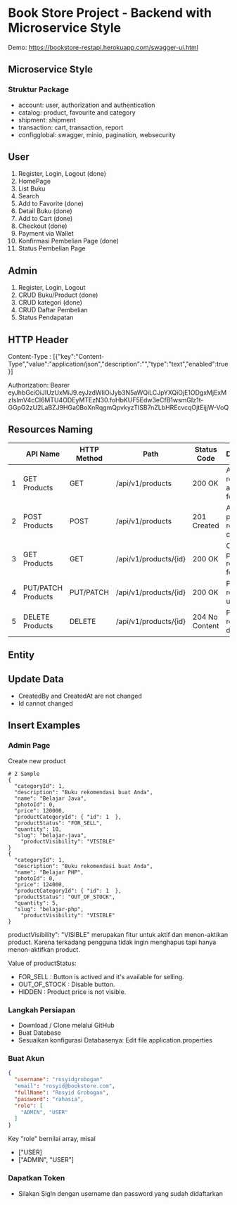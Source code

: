 # Book Store Project - Backend with Microservice Style

Demo:  https://bookstore-restapi.herokuapp.com/swagger-ui.html

## Microservice Style
### Struktur Package
- account: user, authorization and authentication
- catalog: product, favourite and category
- shipment: shipment
- transaction: cart, transaction, report
- configglobal: swagger, minio, pagination, websecurity

## User

1. Register, Login, Logout (done)
2. HomePage
3. List Buku
4. Search
5. Add to Favorite (done)
6. Detail Buku  (done)
7. Add to Cart (done)
8. Checkout (done)
9. Payment via Wallet
10. Konfirmasi Pembelian Page (done)
11. Status Pembelian Page

## Admin

1. Register, Login, Logout
2. CRUD Buku/Product (done) 
3. CRUD kategori (done)
4. CRUD Daftar Pembelian
5. Status Pendapatan


## HTTP Header
Content-Type : [{"key":"Content-Type","value":"application/json","description":"","type":"text","enabled":true}]

Authorization: Bearer eyJhbGciOiJIUzUxMiJ9.eyJzdWIiOiJyb3N5aWQiLCJpYXQiOjE1ODgxMjExMzIsImV4cCI6MTU4ODEyMTEzN30.foHbKUF5Edw3eCfB1wsmGIz1t-GGpG2zU2LaBZJ9HGa0BoXnRqgmQpvkyzTISB7nZLbHREcvcqOjtEijjW-VoQ

## Resources Naming
|      | API Name           | HTTP Method | Path                  | Status Code    | Desciption                        |
| ---- | ------------------ | ----------- | --------------------- | -------------- | --------------------------------- |
| 1    | GET Products       | GET         | /api/v1/products      | 200 OK         | All product resources are fetched |
| 2    | POST Products      | POST        | /api/v1/products      | 201 Created    | A new product resource is created |
| 3    | GET Products       | GET         | /api/v1/products/{id} | 200 OK         | One product resource is fetched   |
| 4    | PUT/PATCH Products | PUT/PATCH   | /api/v1/products/{id} | 200 OK         | Product resource is updated       |
| 5    | DELETE Products    | DELETE      | /api/v1/products/{id} | 204 No Content | Product resource is deleted       |



## Entity
## Update Data 
- CreatedBy and CreatedAt are not changed
- Id cannot changed

## Insert Examples
### Admin Page
Create new product
```
# 2 Sample
{
  "categoryId": 1,
  "description": "Buku rekomendasi buat Anda",
  "name": "Belajar Java",
  "photoId": 0,
  "price": 120000,
  "productCategoryId": { "id": 1  },
  "productStatus": "FOR_SELL",
  "quantity": 10,
  "slug": "belajar-java",
    "productVisibility": "VISIBLE"
}
{
  "categoryId": 1,
  "description": "Buku rekomendasi buat Anda",
  "name": "Belajar PHP",
  "photoId": 0,
  "price": 124000,
  "productCategoryId": { "id": 1  },
  "productStatus": "OUT_OF_STOCK",
  "quantity": 5,
  "slug": "belajar-php",
    "productVisibility": "VISIBLE"
}
```
productVisibility": "VISIBLE" merupakan fitur untuk aktif dan menon-aktikan product.
Karena terkadang pengguna tidak ingin menghapus tapi hanya menon-aktifkan product.

Value of productStatus:
- FOR_SELL : Button is actived and it's available for selling.
- OUT_OF_STOCK : Disable button.
- HIDDEN : Product price is not visible.


### Langkah Persiapan
- Download / Clone melalui GitHub
- Buat Database
- Sesuaikan konfigurasi Databasenya: Edit file application.properties

### Buat Akun
```json
{
  "username": "rosyidgrobogan"
  "email": "rosyid@bookstore.com",
  "fullName": "Rosyid Grobogan",
  "password": "rahasia",
  "role": [
    "ADMIN", "USER"
  ]
}
```
Key "role" bernilai array, misal
- ["USER]
- ["ADMIN", "USER"]

### Dapatkan Token 
- Silakan SigIn dengan username dan password yang sudah didaftarkan
